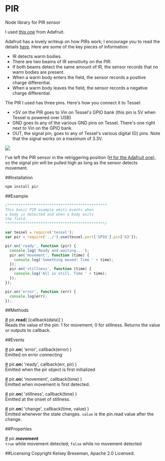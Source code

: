 PIR
===

Node library for PIR sensor

I used [this one](http://www.adafruit.com/products/189) from Adafruit.

Adafruit has a lovely writeup on how PIRs work; I encourage you to read the details [here](https://learn.adafruit.com/pir-passive-infrared-proximity-motion-sensor/how-pirs-work). Here are some of the key pieces of information:

* IR detects warm bodies.
* There are two beams of IR sensitivity on the PIR.
* If both beams detect the same amount of IR, the sensor records that no warm bodies are present.
* When a warm body enters the field, the sensor records a positive charge differential.
* When a warm body leaves the field, the sensor records a negative charge differential.

The PIR I used has three pins. Here's how you connect it to Tessel:

* +5V on the PIR goes to Vin on Tessel's GPIO bank (this pin is 5V when Tessel is powered over USB)
* GND goes to any of the various GND pins on Tessel. There's one right next to Vin on the GPIO bank.
* OUT, the signal pin, goes to any of Tessel's various digital (G) pins. Note that the signal works on a maximum of 3.3V.

![](tessel-portal.s3.amazonaws.com/uploads/original-11-1406935835871-20140801_113753.jpg)

I've left the PIR sensor in the retriggering position ([H for the Adafruit one](https://learn.adafruit.com/pir-passive-infrared-proximity-motion-sensor/testing-a-pir)), so the signal pin will be pulled high as long as the sensor detects movement.

##Installation
```sh
npm install pir
```

##Example
```js
/*********************************************
This basic PIR example emits events when
a body is detected and when a body exits
the field.
*********************************************/

var tessel = require('tessel');
var pir = require('../').use(tessel.port['GPIO'].pin['G3']);

pir.on('ready', function (pir) {
  console.log('Ready and waiting...');
  pir.on('movement', function (time) {
    console.log('Something moved! Time ' + time);
  });
  pir.on('stillness', function (time) {
    console.log('All is still. Time ' + time);
  });
});

pir.on('error', function (err) {
  console.log(err);
});
```

##Methods

&#x20;<a href="#api-pir-read-callback-data" name="api-pir-read-callback-data">#</a> pir<b>.read</b>( [callback(data)] )  
Reads the value of the pin: 1 for movement; 0 for stillness. Returns the value or outputs to callback.

##Events

&#x20;<a href="#api-pir-on-error-callback-error" name="api-pir-on-error-callback-error">#</a> pir<b>.on</b>( 'error', callback(error) )  
Emitted on error connecting

&#x20;<a href="#api-pir-on-ready-callback-err-pir" name="api-pir-on-ready-callback-err-pir">#</a> pir<b>.on</b>( 'ready', callback(err, pir) )  
Emitted when the pir object is first initialized

&#x20;<a href="#api-pir-on-movement-callback-time" name="api-pir-on-movement-callback-time">#</a> pir<b>.on</b>( 'movement', callback(time) )  
Emitted when movement is first detected.

&#x20;<a href="#api-pir-on-stillness-callback-time" name="api-pir-on-stillness-callback-time">#</a> pir<b>.on</b>( 'stillness', callback(time) )  
Emitted at the onset of stillness.

&#x20;<a href="#api-pir-on-change-callback-time-value" name="api-pir-on-change-callback-time-value">#</a> pir<b>.on</b>( 'change', callback(time, value) )  
Emitted whenever the state changes. `value` is the pin.read value after the change.

##Properties

&#x20;<a href="#api-pir-movement" name="api-pir-movement">#</a> pir<b>.movement</b>  
`true` while movement detected; `false` while no movement detected

##Licensing
Copyright Kelsey Breseman, Apache 2.0 Licensed.
